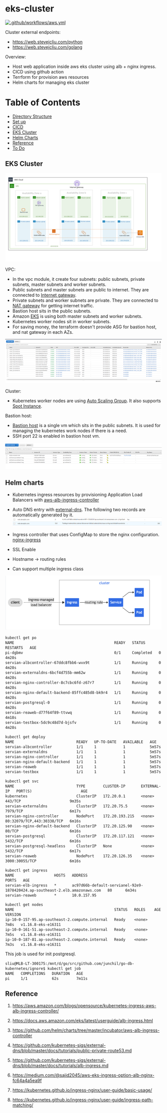 # eks-cluster
[![.github/workflows/aws.yml](https://github.com/junchil/eks-cluster/actions/workflows/aws.yml/badge.svg?branch=main)](https://github.com/junchil/eks-cluster/actions/workflows/aws.yml)

Cluster external endpoints:
* https://web.stevejcliu.com/python
* https://web.stevejcliu.com/golang

Overview:
- Host web application inside aws eks cluster using alb + nginx ingress.
- CICD using github action
- Terrform for provision aws resources
- Helm charts for managing eks cluster

Table of Contents                                                                                                                       
============================================
* [Directory Structure](DIRECTORY.md)
* [Set up](SETUP.md)
* [CICD](CICD.md)
* [EKS Cluster](#eks-cluster)
* [Helm Charts](#helm-charts)
* [Reference](#reference)
* [To Do](TODO.md)

## EKS Cluster

![diagram](doc/eks_diagram.png)

VPC:

* In the vpc module, it create four subnets: public subnets, private subnets, master subnets and worker subnets.
* Public subnets and master subnets are public to internet. They are connected to [Internet gateway](https://docs.aws.amazon.com/vpc/latest/userguide/VPC_Internet_Gateway.html).
* Private subnets and worker subnets are private. They are connected to [NAT gateway](https://docs.aws.amazon.com/vpc/latest/userguide/vpc-nat-gateway.html) for getting internet traffic.
* Bastion host sits in the public subnets.
* Amazon [EKS](https://aws.amazon.com/eks/) is using both master subnets and worker subnets.
* Kubernetes worker nodes sit in worker subnets.
* For saving money, the terraform doesn't provide ASG for bastion host, and nat gateway in each AZs.

![diagram](doc/vpc.PNG)

Cluster:

* Kubernetes worker nodes are using [Auto Scaling Group](https://docs.aws.amazon.com/autoscaling/ec2/userguide/AutoScalingGroup.html). It also supports [Spot Instance](https://docs.aws.amazon.com/AWSEC2/latest/UserGuide/using-spot-instances.html).

Bastion host:

* [Bastion host](https://docs.aws.amazon.com/quickstart/latest/linux-bastion/architecture.html) is a single vm which sits in the public subnets. It is used for managing the kubernetes work nodes if there is a need.
* SSH port 22 is enabled in bastion host vm.

![diagram](doc/ec2.PNG)

## Helm charts

- Kubernetes ingress resources by provisioning Application Load Balancers with [aws-alb-ingress-controller](https://github.com/helm/charts/tree/master/incubator/aws-alb-ingress-controller)

- Auto DNS entry with [external-dns](https://github.com/helm/charts/tree/master/stable/external-dns). The following two records are automatically generated by it.
![diagram](doc/dns.png)


- Ingress controller that uses ConfigMap to store the nginx configuration. [nginx-ingress](https://github.com/helm/charts/tree/master/stable/nginx-ingress)

- SSL Enable

- Hostname -> routing rules

- Can support multiple ingress class

![kubernetes-ingress](doc/ingress.png)

```
kubectl get po
NAME                                             READY   STATUS      RESTARTS   AGE
pi-dgbmv                                         0/1     Completed   0          4m28s
servian-albcontroller-67ddc8fbb6-wvx9t           1/1     Running     0          4m28s
servian-externaldns-6bcf4d755b-mm62w             1/1     Running     0          4m28s
servian-nginx-controller-8c7cbc6fd-z67r7         1/1     Running     0          4m28s
servian-nginx-default-backend-85ffc485d8-bk9r4   1/1     Running     0          4m28s
servian-postgresql-0                             1/1     Running     0          4m28s
servian-reaweb-d77f64f89-ttvwq                   1/1     Running     0          4m18s
servian-testbox-5dc9c48d7d-bjsfv                 1/1     Running     0          4m28s
```

```
kubectl get deploy
NAME                            READY   UP-TO-DATE   AVAILABLE   AGE
servian-albcontroller           1/1     1            1           5m57s
servian-externaldns             1/1     1            1           5m57s
servian-nginx-controller        1/1     1            1           5m57s
servian-nginx-default-backend   1/1     1            1           5m57s
servian-reaweb                  1/1     1            1           5m57s
servian-testbox                 1/1     1            1           5m57s
```

```
kubectl get svc
NAME                            TYPE        CLUSTER-IP       EXTERNAL-IP   PORT(S)                      AGE
kubernetes                      ClusterIP   172.20.0.1       <none>        443/TCP                      9m35s
servian-externaldns             ClusterIP   172.20.75.5      <none>        7979/TCP                     6m17s
servian-nginx-controller        NodePort    172.20.193.215   <none>        80:32079/TCP,443:30338/TCP   6m16s
servian-nginx-default-backend   ClusterIP   172.20.125.90    <none>        80/TCP                       6m16s
servian-postgresql              ClusterIP   172.20.117.121   <none>        5432/TCP                     6m16s
servian-postgresql-headless     ClusterIP   None             <none>        5432/TCP                     6m17s
servian-reaweb                  NodePort    172.20.126.35    <none>        3000:30055/TCP               6m16s
```

```
kubectl get ingress
NAME                  HOSTS   ADDRESS                                                                       PORTS   AGE
servian-elb-ingress   *       ac97d66b-default-servianel-92e9-1878420424.ap-southeast-2.elb.amazonaws.com   80      6m34s
servian-reaweb        *       10.0.157.95   
```

```
kubectl get nodes
NAME                                             STATUS   ROLES    AGE    VERSION
ip-10-0-157-95.ap-southeast-2.compute.internal   Ready    <none>   7m8s   v1.16.8-eks-e16311
ip-10-0-161-51.ap-southeast-2.compute.internal   Ready    <none>   7m5s   v1.16.8-eks-e16311
ip-10-0-187-81.ap-southeast-2.compute.internal   Ready    <none>   7m3s   v1.16.8-eks-e16311
```

This job is used for init postgresql.
```
sliu@MLB-LT-300175:/mnt/d/go/src/github.com/junchil/go-db-kubernetes/ignore$ kubectl get job
NAME   COMPLETIONS   DURATION   AGE
pi     1/1           62s        7m11s
```

## Reference

1. https://aws.amazon.com/blogs/opensource/kubernetes-ingress-aws-alb-ingress-controller/

2. https://docs.aws.amazon.com/eks/latest/userguide/alb-ingress.html

3. https://github.com/helm/charts/tree/master/incubator/aws-alb-ingress-controller

4. https://github.com/kubernetes-sigs/external-dns/blob/master/docs/tutorials/public-private-route53.md

5. https://github.com/kubernetes-sigs/external-dns/blob/master/docs/tutorials/alb-ingress.md

6. https://medium.com/@sajid2045/aws-eks-ingress-option-alb-nginx-fc64a4a5ea9f

7. https://kubernetes.github.io/ingress-nginx/user-guide/basic-usage/

8. https://kubernetes.github.io/ingress-nginx/user-guide/ingress-path-matching/